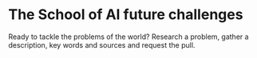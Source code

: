 # The School of AI future challenges
Ready to tackle the problems of the world?
Research a problem, gather a description, key words and sources and request the pull.
